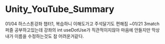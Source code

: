 # Unity_YouTube_Summary
01/04 하스스톤강좌 챕터1, 복습하니 이해도가고 주석달기도 편해짐
~01/21 3match퍼즐 공부하고있는데 강좌의 int useDotUse가 직관적이지않아 마음에 안들지만  막상 내가 이름을 수정하는것도 참 어려운거같다.

